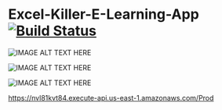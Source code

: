 # Excel-Killer-E-Learning-App [![Build Status](https://travis-ci.com/anshu0612/Excel-Killer-E-Learning-App.svg?branch=master)](https://travis-ci.com/anshu0612/Excel-Killer-E-Learning-App)


![IMAGE ALT TEXT HERE](https://excel-killer-images.s3.amazonaws.com/deploymentPipeline.png)

![IMAGE ALT TEXT HERE](https://excel-killer-images.s3.amazonaws.com/arch.png)

![IMAGE ALT TEXT HERE](https://excel-killer-images.s3.amazonaws.com/Modules.png)


https://nvl81kvt84.execute-api.us-east-1.amazonaws.com/Prod
